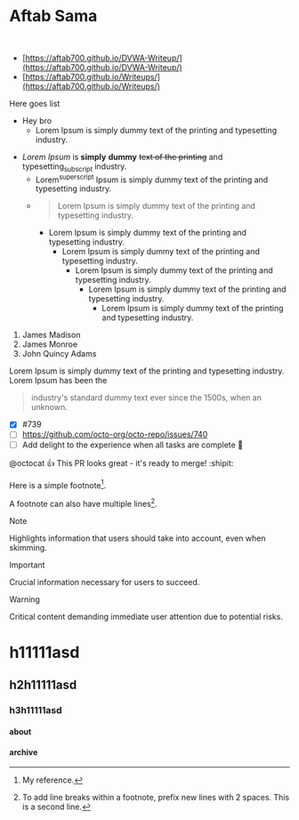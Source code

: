 
<br />

# Aftab Sama

<br />


- [https://aftab700.github.io/DVWA-Writeup/](https://aftab700.github.io/DVWA-Writeup/)
- [https://aftab700.github.io/Writeups/](https://aftab700.github.io/Writeups/)


Here goes list
- Hey bro
    - Lorem Ipsum is simply dummy text of the printing and typesetting industry.

* _Lorem_ *Ipsum* is __simply__ **dummy** ~~text of the printing~~ and typesetting<sub>subscript</sub> industry.
  -  Lorem<sup>superscript</sup> Ipsum is simply dummy text of the printing and typesetting industry.
  - > Lorem Ipsum is simply dummy text of the printing and typesetting industry.
    - Lorem Ipsum is simply dummy text of the printing and typesetting industry.
      - Lorem Ipsum is simply dummy text of the printing and typesetting industry.
        - Lorem Ipsum is simply dummy text of the printing and typesetting industry.
            - Lorem Ipsum is simply dummy text of the printing and typesetting industry.
                - Lorem Ipsum is simply dummy text of the printing and typesetting industry.

1. James Madison
1. James Monroe
1. John Quincy Adams

Lorem Ipsum is simply dummy text of the printing and typesetting industry. Lorem Ipsum has been the 
> industry's standard dummy text ever since the 1500s, when an unknown.

- [x] #739
- [ ] https://github.com/octo-org/octo-repo/issues/740
- [ ] Add delight to the experience when all tasks are complete :tada:

@octocat :+1: This PR looks great - it's ready to merge! :shipit:

Here is a simple footnote[^1].

A footnote can also have multiple lines[^2].

[^1]: My reference.
[^2]: To add line breaks within a footnote, prefix new lines with 2 spaces.
  This is a second line.

> [!NOTE]
> Highlights information that users should take into account, even when skimming.

> [!IMPORTANT]
> Crucial information necessary for users to succeed.

> [!WARNING]
> Critical content demanding immediate user attention due to potential risks.



# h11111asd

## h2h11111asd

### h3h11111asd

#### about

#### archive


